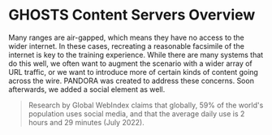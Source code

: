 # GHOSTS Content Servers Overview

Many ranges are air-gapped, which means they have no access to the wider internet. In these cases, recreating a reasonable facsimile of the internet is key to the training experience. While there are many systems that do this well, we often want to augment the scenario with a wider array of URL traffic, or we want to introduce more of certain kinds of content going across the wire. PANDORA was created to address these concerns. Soon afterwards, we added a social element as well.

> Research by Global WebIndex claims that globally, 59% of the world's population uses social media, and that the average daily use is 2 hours and 29 minutes (July 2022).
